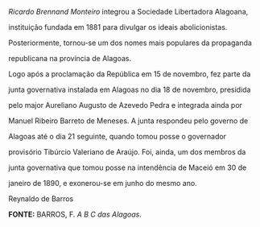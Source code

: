

*Ricardo Brennand Monteiro* integrou a Sociedade Libertadora Alagoana,

instituição fundada em 1881 para divulgar os ideais abolicionistas.

Posteriormente, tornou-se um dos nomes mais populares da propaganda

republicana na província de Alagoas.



Logo após a proclamação da República em 15 de novembro, fez parte da

junta governativa instalada em Alagoas no dia 18 de novembro, presidida

pelo major Aureliano Augusto de Azevedo Pedra e integrada ainda por

Manuel Ribeiro Barreto de Meneses. A junta respondeu pelo governo de

Alagoas até o dia 21 seguinte, quando tomou posse o governador

provisório Tibúrcio Valeriano de Araújo. Foi, ainda, um dos membros da

junta governativa que tomou posse na intendência de Maceió em 30 de

janeiro de 1890, e exonerou-se em junho do mesmo ano.



Reynaldo de Barros



**FONTE:** BARROS, F. *A B C das Alagoas*.

